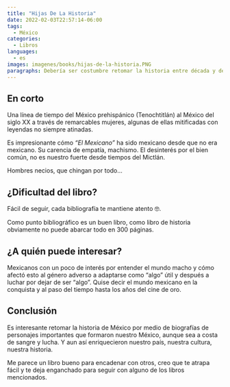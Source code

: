 ```yaml
---
title: "Hijas De La Historia"
date: 2022-02-03T22:57:14-06:00
tags:
  - México
categories:
  - Libros
languages:
  - es
images: imagenes/books/hijas-de-la-historia.PNG
paragraphs: Debería ser costumbre retomar la historia entre década y década, para revisitar nuestro México desde diversas y evolucionadas perspectivas.
---
```

## En corto

Una línea de tiempo del México prehispánico (Tenochtitlán) al México del siglo XX a través de remarcables mujeres, algunas de ellas mitificadas con leyendas no siempre atinadas.

Es impresionante cómo *“El Mexicano”* ha sido mexicano desde que no era mexicano. Su carencia de empatía, machismo. El desinterés por el bien común, no es nuestro fuerte desde tiempos del Mictlán.

Hombres necios, que chingan por todo...

## ¿Dificultad del libro?

Fácil de seguir, cada bibliografía te mantiene atento 🤓.

Como punto bibliográfico es un buen libro, como libro de historia obviamente no puede abarcar todo en 300 páginas.

## ¿A quién puede interesar?

Mexicanos con un poco de interés por entender el mundo macho y cómo afectó esto al género adverso a adaptarse como “algo” útil y después a luchar por dejar de ser “algo”. Quise decir el mundo mexicano en la conquista y al paso del tiempo hasta los años del cine de oro.

## Conclusión

Es interesante retomar la historia de México por medio de biografías de personajes importantes que formaron nuestro México, aunque sea a costa de sangre y lucha. Y aun así enriquecieron nuestro país, nuestra cultura, nuestra historia.

Me parece un libro bueno para encadenar con otros, creo que te atrapa fácil y te deja enganchado para seguir con alguno de los libros mencionados.
